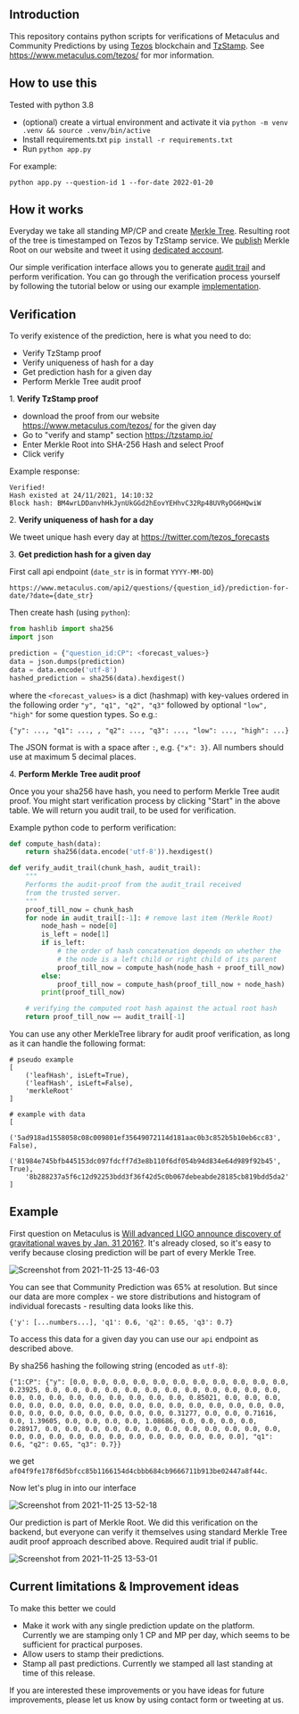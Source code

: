 ## Introduction

This repository contains python scripts for verifications of Metaculus and Community Predictions by using [Tezos](https://tezos.com/) blockchain and [TzStamp](https://tzstamp.io/). See https://www.metaculus.com/tezos/ for mor information.


## How to use this

Tested with python 3.8

- (optional) create a virtual environment and activate it via `python -m venv .venv && source .venv/bin/active`
- Install requirements.txt `pip install -r requirements.txt`
- Run `python app.py`

For example:
```
python app.py --question-id 1 --for-date 2022-01-20
```

## How it works

Everyday we take all standing MP/CP and create [Merkle Tree](https://brilliant.org/wiki/merkle-tree/). Resulting root of the tree is timestamped on Tezos by TzStamp service. We [publish](https://www.metaculus.com/tezos/) Merkle Root on our website and tweet it using [dedicated account](https://twitter.com/tezos_forecasts).

Our simple verification interface allows you to generate [audit trail](https://www.codeproject.com/Articles/1176140/Understanding-Merkle-Trees-Why-Use-Them-Who-Uses-T#DataVerification9) and perform verification. You can go through the verification process yourself by following the tutorial below or using our example [implementation](https://github.com/Metaculus/tezos-timestamping-validator).

## Verification

To verify existence of the prediction, here is what you need to do:

* Verify TzStamp proof
* Verify uniqueness of hash for a day
* Get prediction hash for a given day
* Perform Merkle Tree audit proof 


1\. **Verify TzStamp proof**

- download the proof from our website https://www.metaculus.com/tezos/ for the given day
- Go to "verify and stamp" section https://tzstamp.io/ 
- Enter Merkle Root into SHA-256 Hash and select Proof
- Click verify

Example response:
```
Verified!
Hash existed at 24/11/2021, 14:10:32
Block hash: BM4wrLDDanvhHkJynUkGGd2hEovYEHhvC32Rp48UVRyDG6HQwiW
```

2\. **Verify uniqueness of hash for a day**

We tweet unique hash every day at https://twitter.com/tezos_forecasts

3\. **Get prediction hash for a given day**

First call api endpoint (`date_str` is in format `YYYY-MM-DD`)

```
https://www.metaculus.com/api2/questions/{question_id}/prediction-for-date/?date={date_str}
```

Then create hash (using `python`):

```python
from hashlib import sha256
import json

prediction = {"question_id:CP": <forecast_values>}
data = json.dumps(prediction)
data = data.encode('utf-8')
hashed_prediction = sha256(data).hexdigest()
```

where the `<forecast_values>` is a dict (hashmap) with key-values ordered in the following order `"y", "q1", "q2", "q3"` followed by optional `"low", "high"` for some question types. So e.g.:

```
{"y": ..., "q1": ..., , "q2": ..., "q3": ..., "low": ..., "high": ...}
```

The JSON format is with a space after `:`, e.g. `{"x": 3}`. All numbers should use at maximum 5 decimal places.

4\. **Perform Merkle Tree audit proof**

Once you your sha256 have hash, you need to perform Merkle Tree audit proof. You might start verification process by clicking "Start" in the above table. We will return you audit trail, to be used for verification.

Example python code to perform verification:

```python
def compute_hash(data):
    return sha256(data.encode('utf-8')).hexdigest()

def verify_audit_trail(chunk_hash, audit_trail):
    """
    Performs the audit-proof from the audit_trail received
    from the trusted server.
    """
    proof_till_now = chunk_hash
    for node in audit_trail[:-1]: # remove last item (Merkle Root)
        node_hash = node[0]
        is_left = node[1]
        if is_left:
            # the order of hash concatenation depends on whether the
            # the node is a left child or right child of its parent
            proof_till_now = compute_hash(node_hash + proof_till_now)
        else:
            proof_till_now = compute_hash(proof_till_now + node_hash)
        print(proof_till_now)

    # verifying the computed root hash against the actual root hash
    return proof_till_now == audit_trail[-1]
```

You can use any other MerkleTree library for audit proof verification, as long as it can handle the following format:

```
# pseudo example
[
    ('leafHash', isLeft=True), 
    ('leafHash', isLeft=False), 
    'merkleRoot'
]

# example with data
[
    ('5ad918ad1558058c08c009801ef35649072114d181aac0b3c852b5b10eb6cc83', False), 
    ('81984e745bfb445153dc097fdcff7d3e8b110f6df054b94d834e64d989f92b45', True), 
    '8b288237a5f6c12d92253bdd3f36f42d5c0b067debeabde28185cb819bdd5da2'
] 
```

## Example

First question on Metaculus is [Will advanced LIGO announce discovery of gravitational waves by Jan. 31 2016?](http://www.metaculus.com/questions/1/will-advanced-ligo-announce-discovery-of-gravitational-waves-by-jan-31-2016/). It's already closed, so it's easy to verify because closing prediction will be part of every Merkle Tree. 

![Screenshot from 2021-11-25 13-46-03](https://firebasestorage.googleapis.com/v0/b/firescript-577a2.appspot.com/o/imgs%2Fapp%2Fmypersonaldb%2FDdK9BPmWnG.png?alt=media&token=c9292e2b-b8b9-4a5c-9a76-1772f2328929)

You can see that Community Prediction was 65% at resolution. But since our data are more complex - we store distributions and histogram of individual forecasts - resulting data looks like this.

```
{'y': [...numbers...], 'q1': 0.6, 'q2': 0.65, 'q3': 0.7}
```

To access this data for a given day you can use our `api` endpoint as described above.

By sha256 hashing the following string (encoded as `utf-8`):
```
{"1:CP": {"y": [0.0, 0.0, 0.0, 0.0, 0.0, 0.0, 0.0, 0.0, 0.0, 0.0, 0.0, 0.23925, 0.0, 0.0, 0.0, 0.0, 0.0, 0.0, 0.0, 0.0, 0.0, 0.0, 0.0, 0.0, 0.0, 0.0, 0.0, 0.0, 0.0, 0.0, 0.0, 0.0, 0.0, 0.85021, 0.0, 0.0, 0.0, 0.0, 0.0, 0.0, 0.0, 0.0, 0.0, 0.0, 0.0, 0.0, 0.0, 0.0, 0.0, 0.0, 0.0, 0.0, 0.0, 0.0, 0.0, 0.0, 0.0, 0.0, 0.0, 0.31277, 0.0, 0.0, 0.71616, 0.0, 1.39605, 0.0, 0.0, 0.0, 0.0, 1.08686, 0.0, 0.0, 0.0, 0.0, 0.28917, 0.0, 0.0, 0.0, 0.0, 0.0, 0.0, 0.0, 0.0, 0.0, 0.0, 0.0, 0.0, 0.0, 0.0, 0.0, 0.0, 0.0, 0.0, 0.0, 0.0, 0.0, 0.0, 0.0, 0.0], "q1": 0.6, "q2": 0.65, "q3": 0.7}}
```

we get `af04f9fe178f6d5bfcc85b1166154d4cbbb684cb9666711b913be02447a8f44c`.

Now let's plug in into our interface

![Screenshot from 2021-11-25 13-52-18](https://firebasestorage.googleapis.com/v0/b/firescript-577a2.appspot.com/o/imgs%2Fapp%2Fmypersonaldb%2FKXyDToh8Qf.png?alt=media&token=d1ef39f7-d67a-4700-8585-fb3a6b04e4f1)

Our prediction is part of Merkle Root. We did this verification on the backend, but everyone can verify it themselves using standard Merkle Tree audit proof approach described above. Required audit trial if public.

![Screenshot from 2021-11-25 13-53-01](https://firebasestorage.googleapis.com/v0/b/firescript-577a2.appspot.com/o/imgs%2Fapp%2Fmypersonaldb%2FrB2lTay9EH.png?alt=media&token=50cb83c2-68c0-47c9-ad26-ed07e38f7d2f)

## Current limitations & Improvement ideas

To make this better we could

- Make it work with any single prediction update on the platform. Currently we are stamping only 1 CP and MP per day, which seems to be sufficient for practical purposes. 
- Allow users to stamp their predictions. 
- Stamp all past predictions. Currently we stamped all last standing at time of this release.

If you are interested these improvements or you have ideas for future improvements, please let us know by using contact form or tweeting at us.
